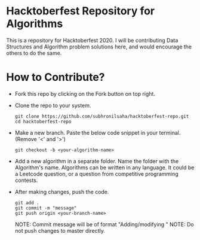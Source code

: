 # Hacktoberfest Repository for Algorithms

This is a repository for Hacktoberfest 2020. I will be contributing Data Structures and Algorithm problem solutions here, and would encourage the others to do the same.

# How to Contribute?

- Fork this repo by clicking on the Fork button on top right.

- Clone the repo to your system. 
  
  ```
  git clone https://github.com/subhronilsaha/hacktoberfest-repo.git
  cd hacktoberfest-repo
  ```
- Make a new branch. Paste the below code snippet in your terminal. (Remove '<' and '>')
  
  ```
  git checkout -b <your-algorithm-name>
  ```
  
- Add a new algorithm in a separate folder. Name the folder with the Algorithm's name. Algorithms can be written in any language. It could be a Leetcode question, or a question from competitive programming contests. 

- After making changes, push the code.
  
  ```
  git add .
  git commit -m "message"
  git push origin <your-branch-name>
  ```
  
  NOTE: Commit message will be of format "Adding/modifying <algorithm name>"
  NOTE: Do not push changes to master directly.
  

